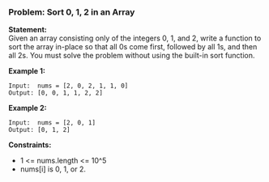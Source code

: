 ### Problem: Sort 0, 1, 2 in an Array

**Statement:**  
Given an array consisting only of the integers 0, 1, and 2, write a function to sort the array in-place so that all 0s come first, followed by all 1s, and then all 2s. You must solve the problem without using the built-in sort function.

**Example 1:**
```
Input:  nums = [2, 0, 2, 1, 1, 0]
Output: [0, 0, 1, 1, 2, 2]
```

**Example 2:**
```
Input:  nums = [2, 0, 1]
Output: [0, 1, 2]
```

**Constraints:**
- 1 <= nums.length <= 10^5
- nums[i] is 0, 1, or 2.
